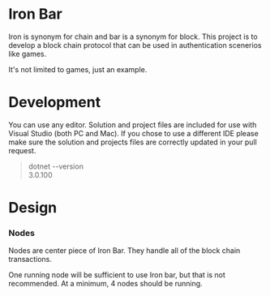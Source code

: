 # Iron Bar

Iron is synonym for chain and bar is a synonym for block.  This project
is to develop a block chain protocol that can be used in authentication scenerios
like games.

It's not limited to games, just an example.


# Development
You can use any editor.  Solution and project files are included for use with
Visual Studio (both PC and Mac).  If you chose to use a different IDE please
make sure the solution and projects files are correctly updated in your pull request.

> dotnet --version  
> 3.0.100


# Design
### Nodes
Nodes are center piece of Iron Bar.  They handle all of the block chain transactions.

One running node will be sufficient to use Iron bar, but that is not recommended.  At a minimum,
4 nodes should be running.   
